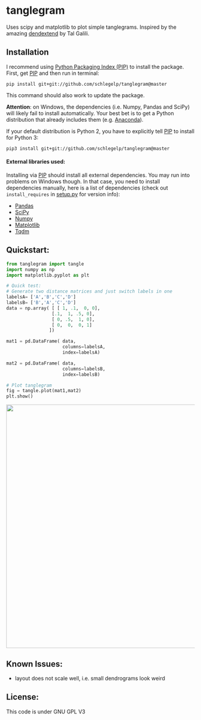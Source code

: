 tanglegram
==========
Uses scipy and matplotlib to plot simple tanglegrams. Inspired by the amazing [dendextend](https://github.com/talgalili/dendextend) by Tal Galili.

## Installation
I recommend using [Python Packaging Index (PIP)](https://pypi.python.org/pypi) to install the package.
First, get [PIP](https://pip.pypa.io/en/stable/installing/) and then run in terminal:  

`pip install git+git://github.com/schlegelp/tanglegram@master`  

This command should also work to update the package.

**Attention**: on Windows, the dependencies (i.e. Numpy, Pandas and SciPy) will likely fail to install automatically. Your best bet is to get a Python distribution that already includes them (e.g. [Anaconda](https://www.continuum.io/downloads)). 

If your default distribution is Python 2, you have to explicitly tell [PIP](https://pip.pypa.io/en/stable/installing/) to install for Python 3:

`pip3 install git+git://github.com/schlegelp/tanglegram@master`  

#### External libraries used:
Installing via [PIP](https://pip.pypa.io/en/stable/installing/) should install all external dependencies. You may run into problems on Windows though. In that case, you need to install dependencies manually, here is a list of dependencies (check out `install_requires` in [setup.py](https://raw.githubusercontent.com/schlegelp/PyMaid/master/setup.py) for version info):

- [Pandas](http://pandas.pydata.org/)
- [SciPy](http://www.scipy.org)
- [Numpy](http://www.scipy.org) 
- [Matplotlib](http://www.matplotlib.org)
- [Tqdm](https://pypi.python.org/pypi/tqdm)

## Quickstart:

```python
from tanglegram import tangle
import numpy as np
import matplotlib.pyplot as plt

# Quick test: 
# Generate two distance matrices and just switch labels in one
labelsA= ['A','B','C','D']
labelsB= ['B','A','C','D']
data = np.array( [ [ 1, .1,  0, 0],
                 [.1,  1, .5, 0],
                 [ 0, .5,  1, 0],
                 [ 0,  0,  0, 1]
                ])

mat1 = pd.DataFrame( data,
                     columns=labelsA,
                     index=labelsA)

mat2 = pd.DataFrame( data,
                     columns=labelsB,
                     index=labelsB)

# Plot tanglegram
fig = tangle.plot(mat1,mat2)
plt.show()
```

<img src="https://user-images.githubusercontent.com/7161148/29683302-c2cc22e0-8905-11e7-9091-97e55bce1ddb.png" width="650">

## Known Issues:
* layout does not scale well, i.e. small dendrograms look weird

## License:
This code is under GNU GPL V3

